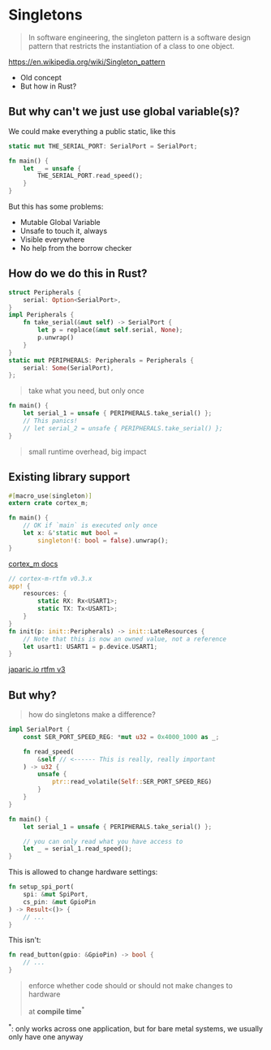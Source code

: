 # Singletons

> In software engineering, the singleton pattern is a software design pattern that restricts the instantiation of a class to one object.

https://en.wikipedia.org/wiki/Singleton_pattern

* Old concept
* But how in Rust?


## But why can't we just use global variable(s)?

We could make everything a public static, like this

```rust
static mut THE_SERIAL_PORT: SerialPort = SerialPort;

fn main() {
    let _ = unsafe {
        THE_SERIAL_PORT.read_speed();
    }
}
```

But this has some problems:

* Mutable Global Variable
* Unsafe to touch it, always
* Visible everywhere
* No help from the borrow checker

## How do we do this in Rust?

```rust
struct Peripherals {
    serial: Option<SerialPort>,
}
impl Peripherals {
    fn take_serial(&mut self) -> SerialPort {
        let p = replace(&mut self.serial, None);
        p.unwrap()
    }
}
static mut PERIPHERALS: Peripherals = Peripherals {
    serial: Some(SerialPort),
};
```

> take what you need, but only once

```rust
fn main() {
    let serial_1 = unsafe { PERIPHERALS.take_serial() };
    // This panics!
    // let serial_2 = unsafe { PERIPHERALS.take_serial() };
}
```

> small runtime overhead, big impact

## Existing library support

```rust
#[macro_use(singleton)]
extern crate cortex_m;

fn main() {
    // OK if `main` is executed only once
    let x: &'static mut bool =
        singleton!(: bool = false).unwrap();
}
```

[cortex_m docs](https://docs.rs/cortex-m/0.5.2/cortex_m/macro.singleton.html)

```rust
// cortex-m-rtfm v0.3.x
app! {
    resources: {
        static RX: Rx<USART1>;
        static TX: Tx<USART1>;
    }
}
fn init(p: init::Peripherals) -> init::LateResources {
    // Note that this is now an owned value, not a reference
    let usart1: USART1 = p.device.USART1;
}
```

[japaric.io rtfm v3](https://blog.japaric.io/rtfm-v3/)

## But why?

> how do singletons make a difference?

```rust
impl SerialPort {
    const SER_PORT_SPEED_REG: *mut u32 = 0x4000_1000 as _;

    fn read_speed(
        &self // <------ This is really, really important
    ) -> u32 {
        unsafe {
            ptr::read_volatile(Self::SER_PORT_SPEED_REG)
        }
    }
}
```

```rust
fn main() {
    let serial_1 = unsafe { PERIPHERALS.take_serial() };

    // you can only read what you have access to
    let _ = serial_1.read_speed();
}
```

This is allowed to change hardware settings:

```rust
fn setup_spi_port(
    spi: &mut SpiPort,
    cs_pin: &mut GpioPin
) -> Result<()> {
    // ...
}
```

This isn't:

```rust
fn read_button(gpio: &GpioPin) -> bool {
    // ...
}
```

> enforce whether code should or should not make changes to hardware
>
> at **compile time**<sup>\*</sup>

<sup>\*</sup>: only works across one application, but for bare metal systems, we usually only have one anyway
